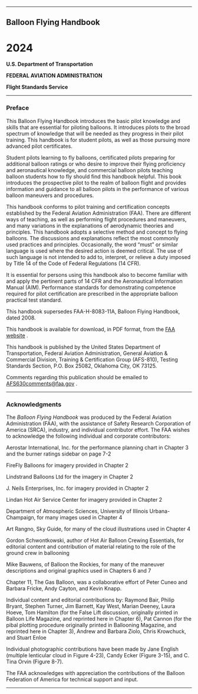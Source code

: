 -----

## Balloon Flying Handbook

# 2024

**U.S. Department of Transportation**

**FEDERAL AVIATION ADMINISTRATION**

**Flight Standards Service**


-----

### Preface

This Balloon Flying Handbook introduces the basic pilot knowledge and skills that are essential for piloting balloons.
It introduces pilots to the broad spectrum of knowledge that will be needed as they progress in their pilot training. This
handbook is for student pilots, as well as those pursuing more advanced pilot certificates.

Student pilots learning to fly balloons, certificated pilots preparing for additional balloon ratings or who desire to improve
their flying proficiency and aeronautical knowledge, and commercial balloon pilots teaching balloon students how to fly
should find this handbook helpful. This book introduces the prospective pilot to the realm of balloon flight and provides
information and guidance to all balloon pilots in the performance of various balloon maneuvers and procedures.

This handbook conforms to pilot training and certification concepts established by the Federal Aviation Administration
(FAA). There are different ways of teaching, as well as performing flight procedures and maneuvers, and many variations
in the explanations of aerodynamic theories and principles. This handbook adopts a selective method and concept to
flying balloons. The discussions and explanations reflect the most commonly used practices and principles. Occasionally,
the word “must” or similar language is used where the desired action is deemed critical. The use of such language is not
intended to add to, interpret, or relieve a duty imposed by Title 14 of the Code of Federal Regulations (14 CFR).

It is essential for persons using this handbook also to become familiar with and apply the pertinent parts of 14 CFR and
the Aeronautical Information Manual (AIM). Performance standards for demonstrating competence required for pilot
certification are prescribed in the appropriate balloon practical test standard.

This handbook supersedes FAA-H-8083-11A, Balloon Flying Handbook, dated 2008.

This handbook is available for download, in PDF format, from the [FAA website](http://www.faa.gov) .

This handbook is published by the United States Department of Transportation, Federal Aviation Administration, General
Aviation & Commercial Division, Training & Certification Group (AFS-810), Testing Standards Section, P.O. Box 25082,
Oklahoma City, OK 73125.

Comments regarding this publication should be emailed to [AFS630comments@faa.gov](mailto:afs630comments@faa.gov) .


-----

### Acknowledgments

The _Balloon Flying Handbook_ was produced by the Federal Aviation Administration (FAA), with the assistance of Safety
Research Corporation of America (SRCA), industry, and individual contributor effort. The FAA wishes to acknowledge the
following individual and corporate contributors:

Aerostar International, Inc. for the performance planning chart in Chapter 3 and the burner ratings sidebar on page 7-2

FireFly Balloons for imagery provided in Chapter 2

Lindstrand Balloons Ltd for the imagery in Chapter 2

J. Neils Enterprises, Inc. for imagery provided in Chapter 2

Lindan Hot Air Service Center for imagery provided in Chapter 2

Department of Atmospheric Sciences, University of Illinois Urbana-Champaign, for many images used in Chapter 4

Art Rangno, Sky Guide, for many of the cloud illustrations used in Chapter 4

Gordon Schwontkowski, author of Hot Air Balloon Crewing Essentials, for editorial content and contribution of material
relating to the role of the ground crew in ballooning

Mike Bauwens, of Balloon the Rockies, for many of the maneuver descriptions and original graphics used in Chapters 6
and 7

Chapter 11, The Gas Balloon, was a collaborative effort of Peter Cuneo and Barbara Fricke, Andy Cayton, and Kevin
Knapp.

Individual content and editorial contributions by: Raymond Bair, Philip Bryant, Stephen Turner, Jim Barnett, Kay West,
Marian Deeney, Laura Hoeve, Tom Hamilton (for the False Lift discussion, originally printed in Balloon Life Magazine,
and reprinted here in Chapter 6), Pat Cannon (for the pibal plotting procedure originally printed in Ballooning Magazine,
and reprinted here in Chapter 3), Andrew and Barbara Ziolo, Chris Krowchuck, and Stuart Enloe

Individual photographic contributions have been made by Jane English (multiple lenticular cloud in Figure 4-23), Candy
Ecker (Figure 3-15), and C. Tina Orvin (Figure 8-7).

The FAA acknowledges with appreciation the contributions of the Balloon Federation of America for technical support
and input.


-----

